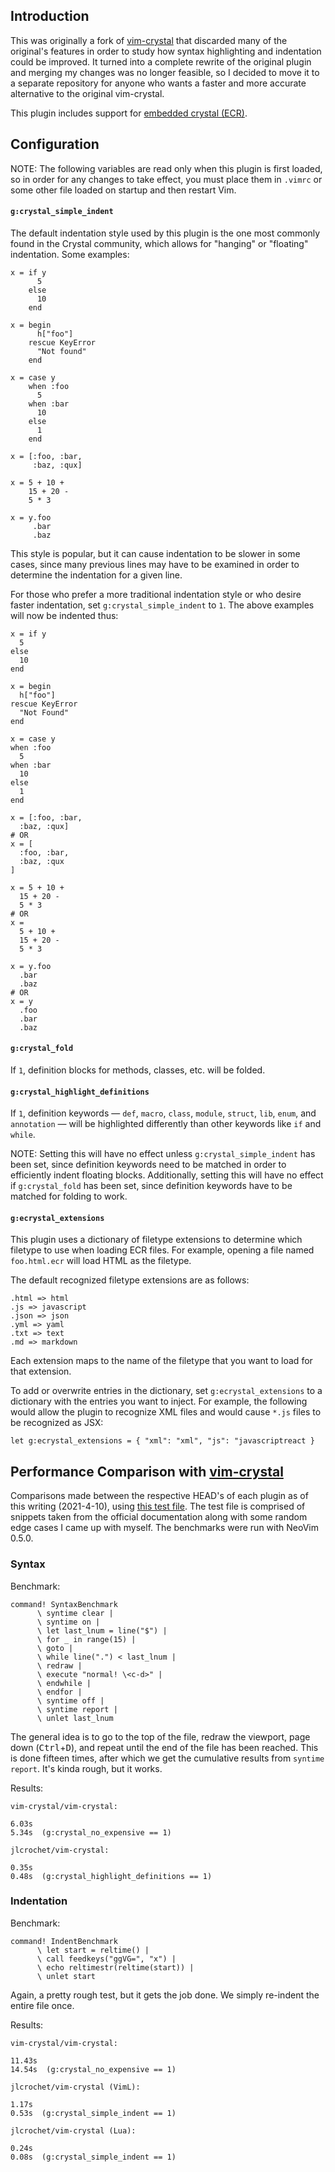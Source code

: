 ## Introduction

This was originally a fork of [vim-crystal](https://github.com/vim-crystal/vim-crystal) that discarded many of the original's features in order to study how syntax highlighting and indentation could be improved. It turned into a complete rewrite of the original plugin and merging my changes was no longer feasible, so I decided to move it to a separate repository for anyone who wants a faster and more accurate alternative to the original vim-crystal.

This plugin includes support for [embedded crystal (ECR)](https://crystal-lang.org/api/latest/ECR.html).

## Configuration

NOTE: The following variables are read only when this plugin is first loaded, so in order for any changes to take effect, you must place them in `.vimrc` or some other file loaded on startup and then restart Vim.

#### `g:crystal_simple_indent`

The default indentation style used by this plugin is the one most commonly found in the Crystal community, which allows for "hanging" or "floating" indentation. Some examples:

    x = if y
          5
        else
          10
        end

    x = begin
          h["foo"]
        rescue KeyError
          "Not found"
        end

    x = case y
        when :foo
          5
        when :bar
          10
        else
          1
        end

    x = [:foo, :bar,
         :baz, :qux]

    x = 5 + 10 +
        15 + 20 -
        5 * 3

    x = y.foo
         .bar
         .baz

This style is popular, but it can cause indentation to be slower in some cases, since many previous lines may have to be examined in order to determine the indentation for a given line.

For those who prefer a more traditional indentation style or who desire faster indentation, set `g:crystal_simple_indent` to `1`. The above examples will now be indented thus:

    x = if y
      5
    else
      10
    end

    x = begin
      h["foo"]
    rescue KeyError
      "Not Found"
    end

    x = case y
    when :foo
      5
    when :bar
      10
    else
      1
    end

    x = [:foo, :bar,
      :baz, :qux]
    # OR
    x = [
      :foo, :bar,
      :baz, :qux
    ]

    x = 5 + 10 +
      15 + 20 -
      5 * 3
    # OR
    x =
      5 + 10 +
      15 + 20 -
      5 * 3

    x = y.foo
      .bar
      .baz
    # OR
    x = y
      .foo
      .bar
      .baz

#### `g:crystal_fold`

If `1`, definition blocks for methods, classes, etc. will be folded.

#### `g:crystal_highlight_definitions`

If `1`, definition keywords &mdash; `def`, `macro`, `class`, `module`, `struct`, `lib`, `enum`, and `annotation` &mdash; will be highlighted differently than other keywords like `if` and `while`.

NOTE: Setting this will have no effect unless `g:crystal_simple_indent` has been set, since definition keywords need to be matched in order to efficiently indent floating blocks. Additionally, setting this will have no effect if `g:crystal_fold` has been set, since definition keywords have to be matched for folding to work.

#### `g:ecrystal_extensions`

This plugin uses a dictionary of filetype extensions to determine which filetype to use when loading ECR files. For example, opening a file named `foo.html.ecr` will load HTML as the filetype.

The default recognized filetype extensions are as follows:

    .html => html
    .js => javascript
    .json => json
    .yml => yaml
    .txt => text
    .md => markdown

Each extension maps to the name of the filetype that you want to load for that extension.

To add or overwrite entries in the dictionary, set `g:ecrystal_extensions` to a dictionary with the entries you want to inject. For example, the following would allow the plugin to recognize XML files and would cause `*.js` files to be recognized as JSX:

    let g:ecrystal_extensions = { "xml": "xml", "js": "javascriptreact }

## Performance Comparison with [vim-crystal](https://github.com/vim-crystal/vim-crystal)

Comparisons made between the respective HEAD's of each plugin as of this writing (2021-4-10), using [this test file](https://gist.github.com/jlcrochet/720c5a83aa15eef2d2eda2c05bc5b2f1). The test file is comprised of snippets taken from the official documentation along with some random edge cases I came up with myself. The benchmarks were run with NeoVim 0.5.0.

### Syntax

Benchmark:

    command! SyntaxBenchmark
          \ syntime clear |
          \ syntime on |
          \ let last_lnum = line("$") |
          \ for _ in range(15) |
          \ goto |
          \ while line(".") < last_lnum |
          \ redraw |
          \ execute "normal! \<c-d>" |
          \ endwhile |
          \ endfor |
          \ syntime off |
          \ syntime report |
          \ unlet last_lnum

The general idea is to go to the top of the file, redraw the viewport, page down (<kbd>Ctrl</kbd>+<kbd>D</kbd>), and repeat until the end of the file has been reached. This is done fifteen times, after which we get the cumulative results from `syntime report`. It's kinda rough, but it works.

Results:

    vim-crystal/vim-crystal:

    6.03s
    5.34s  (g:crystal_no_expensive == 1)

    jlcrochet/vim-crystal:

    0.35s
    0.48s  (g:crystal_highlight_definitions == 1)

### Indentation

Benchmark:

    command! IndentBenchmark
          \ let start = reltime() |
          \ call feedkeys("ggVG=", "x") |
          \ echo reltimestr(reltime(start)) |
          \ unlet start

Again, a pretty rough test, but it gets the job done. We simply re-indent the entire file once.

Results:

    vim-crystal/vim-crystal:

    11.43s
    14.54s  (g:crystal_no_expensive == 1)

    jlcrochet/vim-crystal (VimL):

    1.17s
    0.53s  (g:crystal_simple_indent == 1)

    jlcrochet/vim-crystal (Lua):

    0.24s
    0.08s  (g:crystal_simple_indent == 1)
